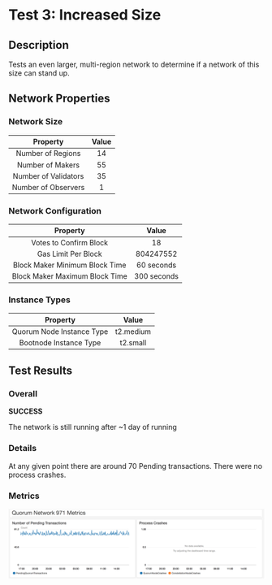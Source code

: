# Test 3: Increased Size
  
## Description

Tests an even larger, multi-region network to determine if a network of this size can stand up.

## Network Properties

### Network Size
| Property             | Value |
| :------------------: | :---: |
| Number of Regions    | 14    |
| Number of Makers     | 55    |
| Number of Validators | 35    |
| Number of Observers  | 1     |

### Network Configuration
| Property                       | Value       |
| :----------------------------: | :---------: |
| Votes to Confirm Block         | 18          |
| Gas Limit Per Block            | 804247552   |
| Block Maker Minimum Block Time | 60 seconds  |
| Block Maker Maximum Block Time | 300 seconds |

### Instance Types
| Property                  | Value     |
| :-----------------------: | :-------: |
| Quorum Node Instance Type | t2.medium |
| Bootnode Instance Type    | t2.small  |

## Test Results

### Overall

**SUCCESS**

The network is still running after ~1 day of running

### Details

At any given point there are around 70 Pending transactions. There were no process crashes.

### Metrics

![Test 3 Metrics](test-3-metrics.png "Test 3 Metrics")

